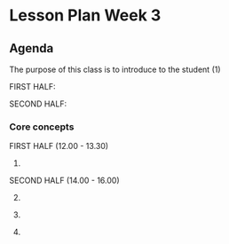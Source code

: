 # Lesson Plan Week 3

## Agenda

The purpose of this class is to introduce to the student (1)

FIRST HALF:

SECOND HALF:

### Core concepts

FIRST HALF (12.00 - 13.30)

1.

SECOND HALF (14.00 - 16.00)

2.

3)

4.
